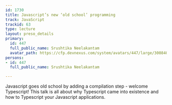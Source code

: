```yaml
---
id: 1730
title: Javascript’s new ‘old school’ programming
track: JavaScript
trackid: 63
type: lecture
layout: preso_details
primary:
  id: 447
  full_public_name: Srushtika Neelakantam
  avatar_path: https://cfp.devnexus.com/system/avatars/447/large/30084040814_a761cb1e47_o.jpg?1482996544
persons:
- id: 447
  full_public_name: Srushtika Neelakantam

---
```

Javascript goes old school by adding a compilation step - welcome Typescript! This talk is all about why Typescript came into existence and how to Typescript your Javascript applications.